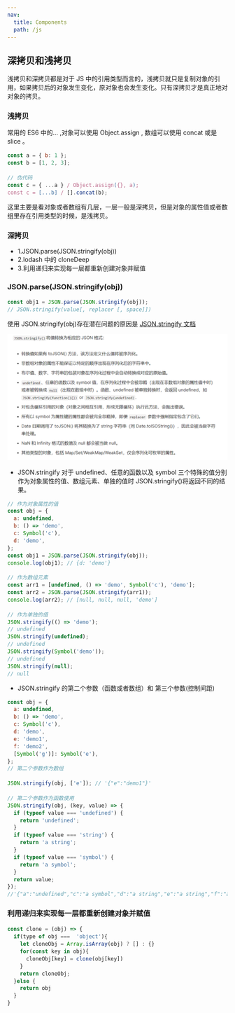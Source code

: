 ```yaml
---
nav:
  title: Components
  path: /js
---
```


## 深拷贝和浅拷贝

浅拷贝和深拷贝都是对于 JS 中的引用类型而言的，浅拷贝就只是复制对象的引用，如果拷贝后的对象发生变化，原对象也会发生变化。只有深拷贝才是真正地对对象的拷贝。

### 浅拷贝

常用的 ES6 中的... ,对象可以使用 Object.assign , 数组可以使用 concat 或是 slice 。

```jsx | pure
const a = { b: 1 };
const b = [1, 2, 3];

// 伪代码
const c = { ...a } / Object.assign({}, a);
const c = [...b] / [].concat(b);
```

这里主要是看对象或者数组有几层，一层一般是深拷贝，但是对象的属性值或者数组里存在引用类型的时候，是浅拷贝。

### 深拷贝

- 1.JSON.parse(JSON.stringify(obj))
- 2.lodash 中的 cloneDeep
- 3.利用递归来实现每一层都重新创建对象并赋值

### JSON.parse(JSON.stringify(obj))

```jsx | pure
const obj1 = JSON.parse(JSON.stringify(obj));
// JSON.stringify(value[, replacer [, space]])
```

使用 JSON.stringify(obj)存在潜在问题的原因是 [JSON.stringify 文档](https://developer.mozilla.org/zh-CN/docs/Web/JavaScript/Reference/Global_Objects/JSON/stringify)

![](./Snipaste_2023-07-24_18-42-47.png)

- JSON.stringify 对于 undefined、任意的函数以及 symbol 三个特殊的值分别作为对象属性的值、数组元素、单独的值时 JSON.stringify()将返回不同的结果。

```jsx | pure
// 作为对象属性的值
const obj = {
  a: undefined,
  b: () => 'demo',
  c: Symbol('c'),
  d: 'demo',
};
const obj1 = JSON.parse(JSON.stringify(obj));
console.log(obj1); // {d: 'demo'}

// 作为数组元素
const arr1 = [undefined, () => 'demo', Symbol('c'), 'demo'];
const arr2 = JSON.parse(JSON.stringify(arr1));
console.log(arr2); // [null, null, null, 'demo']

// 作为单独的值
JSON.stringify(() => 'demo');
// undefined
JSON.stringify(undefined);
// undefined
JSON.stringify(Symbol('demo'));
// undefined
JSON.stringify(null);
// null
```

- JSON.stringify 的第二个参数（函数或者数组）和 第三个参数(控制间距)

```jsx | pure
const obj = {
  a: undefined,
  b: () => 'demo',
  c: Symbol('c'),
  d: 'demo',
  e: 'demo1',
  f: 'demo2',
  [Symbol('g')]: Symbol('e'),
};
// 第二个参数作为数组

JSON.stringify(obj, ['e']); // '{"e":"demo1"}'

// 第二个参数作为函数使用
JSON.stringify(obj, (key, value) => {
  if (typeof value === 'undefined') {
    return 'undefined';
  }
  if (typeof value === 'string') {
    return 'a string';
  }
  if (typeof value === 'symbol') {
    return 'a symbol';
  }
  return value;
});
//'{"a":"undefined","c":"a symbol","d":"a string","e":"a string","f":"a string"}'
```

### 利用递归来实现每一层都重新创建对象并赋值

```jsx | pure
const clone = (obj) => {
  if(type of obj ===  'object'){
    let cloneObj = Array.isArray(obj) ? [] : {}
    for(const key in obj){
      cloneObj[key] = clone(obj[key])
    }
    return cloneObj;
  }else {
    return obj
  }
}
```
